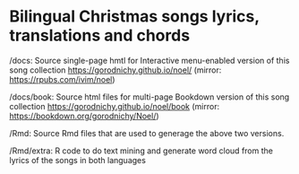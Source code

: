 # Bilingual Christmas songs lyrics, translations and chords 

/docs: 
Source single-page hmtl for Interactive menu-enabled version of this song collection 
<https://gorodnichy.github.io/noel/>  (mirror: https://rpubs.com/ivim/noel)

/docs/book:
Source html files for multi-page Bookdown version of this song collection
https://gorodnichy.github.io/noel/book  (mirror: <https://bookdown.org/gorodnichy/Noel/>)

/Rmd:
Source Rmd files that are used to generage the above two versions.

/Rmd/extra:
R code to do text mining and generate word cloud from the lyrics of the songs in both languages

